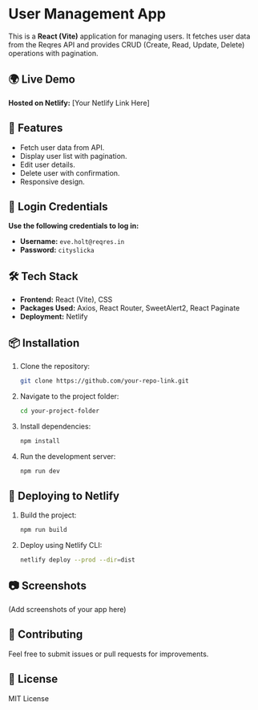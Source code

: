 # User Management App

This is a **React (Vite)** application for managing users. It fetches user data from the Reqres API and provides CRUD (Create, Read, Update, Delete) operations with pagination.

## 🌍 Live Demo

**Hosted on Netlify:** [Your Netlify Link Here]

## 🚀 Features

- Fetch user data from API.
- Display user list with pagination.
- Edit user details.
- Delete user with confirmation.
- Responsive design.

## 🔑 Login Credentials

**Use the following credentials to log in:**

- **Username:** `eve.holt@reqres.in`
- **Password:** `cityslicka`

## 🛠 Tech Stack

- **Frontend:** React (Vite), CSS
- **Packages Used:** Axios, React Router, SweetAlert2, React Paginate
- **Deployment:** Netlify

## 📦 Installation

1. Clone the repository:
   ```sh
   git clone https://github.com/your-repo-link.git
   ```
2. Navigate to the project folder:
   ```sh
   cd your-project-folder
   ```
3. Install dependencies:
   ```sh
   npm install
   ```
4. Run the development server:
   ```sh
   npm run dev
   ```

## 🚀 Deploying to Netlify

1. Build the project:
   ```sh
   npm run build
   ```
2. Deploy using Netlify CLI:
   ```sh
   netlify deploy --prod --dir=dist
   ```

## 📷 Screenshots

(Add screenshots of your app here)

## 🤝 Contributing

Feel free to submit issues or pull requests for improvements.

## 📜 License

MIT License
